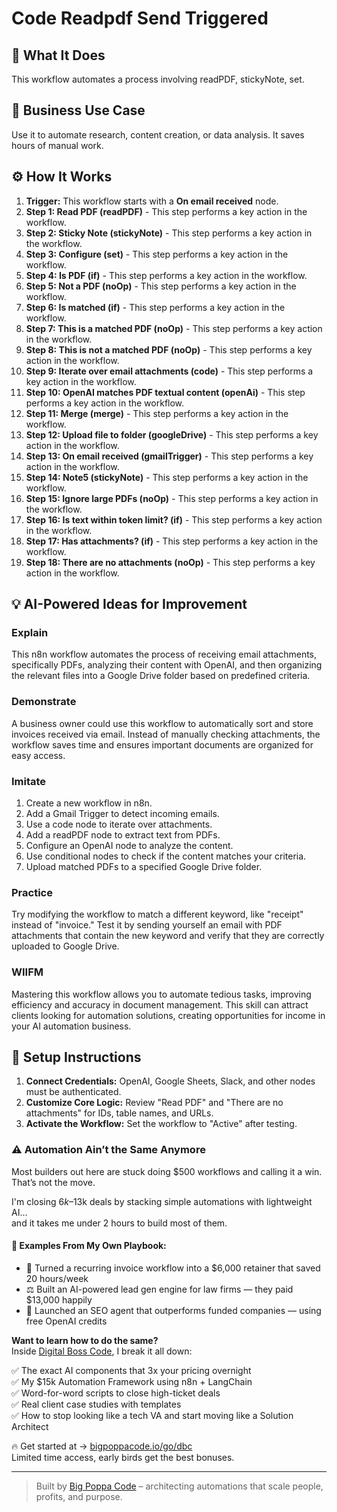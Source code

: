 # Code Readpdf Send Triggered

## 🚀 What It Does
This workflow automates a process involving readPDF, stickyNote, set.

## 💼 Business Use Case
Use it to automate research, content creation, or data analysis. It saves hours of manual work.

## ⚙️ How It Works
1.  **Trigger:** This workflow starts with a **On email received** node.
2. **Step 1: Read PDF (readPDF)** - This step performs a key action in the workflow.
3. **Step 2: Sticky Note (stickyNote)** - This step performs a key action in the workflow.
4. **Step 3: Configure (set)** - This step performs a key action in the workflow.
5. **Step 4: Is PDF (if)** - This step performs a key action in the workflow.
6. **Step 5: Not a PDF (noOp)** - This step performs a key action in the workflow.
7. **Step 6: Is matched (if)** - This step performs a key action in the workflow.
8. **Step 7: This is a matched PDF (noOp)** - This step performs a key action in the workflow.
9. **Step 8: This is not a matched PDF (noOp)** - This step performs a key action in the workflow.
10. **Step 9: Iterate over email attachments (code)** - This step performs a key action in the workflow.
11. **Step 10: OpenAI matches PDF textual content (openAi)** - This step performs a key action in the workflow.
12. **Step 11: Merge (merge)** - This step performs a key action in the workflow.
13. **Step 12: Upload file to folder (googleDrive)** - This step performs a key action in the workflow.
14. **Step 13: On email received (gmailTrigger)** - This step performs a key action in the workflow.
15. **Step 14: Note5 (stickyNote)** - This step performs a key action in the workflow.
16. **Step 15: Ignore large PDFs (noOp)** - This step performs a key action in the workflow.
17. **Step 16: Is text within token limit? (if)** - This step performs a key action in the workflow.
18. **Step 17: Has attachments? (if)** - This step performs a key action in the workflow.
19. **Step 18: There are no attachments (noOp)** - This step performs a key action in the workflow.

## 💡 AI-Powered Ideas for Improvement
### Explain
This n8n workflow automates the process of receiving email attachments, specifically PDFs, analyzing their content with OpenAI, and then organizing the relevant files into a Google Drive folder based on predefined criteria.

### Demonstrate
A business owner could use this workflow to automatically sort and store invoices received via email. Instead of manually checking attachments, the workflow saves time and ensures important documents are organized for easy access.

### Imitate
1. Create a new workflow in n8n.
2. Add a Gmail Trigger to detect incoming emails.
3. Use a code node to iterate over attachments.
4. Add a readPDF node to extract text from PDFs.
5. Configure an OpenAI node to analyze the content.
6. Use conditional nodes to check if the content matches your criteria.
7. Upload matched PDFs to a specified Google Drive folder.

### Practice
Try modifying the workflow to match a different keyword, like "receipt" instead of "invoice." Test it by sending yourself an email with PDF attachments that contain the new keyword and verify that they are correctly uploaded to Google Drive.

### WIIFM
Mastering this workflow allows you to automate tedious tasks, improving efficiency and accuracy in document management. This skill can attract clients looking for automation solutions, creating opportunities for income in your AI automation business.

## 🔧 Setup Instructions
1. **Connect Credentials:** OpenAI, Google Sheets, Slack, and other nodes must be authenticated.
2. **Customize Core Logic:** Review "Read PDF" and "There are no attachments" for IDs, table names, and URLs.
3. **Activate the Workflow:** Set the workflow to "Active" after testing.

### ⚠️ Automation Ain’t the Same Anymore

Most builders out here are stuck doing $500 workflows and calling it a win.  
That’s not the move.  

I'm closing $6k–$13k deals by stacking simple automations with lightweight AI...  
and it takes me under 2 hours to build most of them.

#### 🧠 Examples From My Own Playbook:
- 🔁 Turned a recurring invoice workflow into a $6,000 retainer that saved 20 hours/week  
- ⚖️ Built an AI-powered lead gen engine for law firms — they paid $13,000 happily  
- 🚀 Launched an SEO agent that outperforms funded companies — using free OpenAI credits  

**Want to learn how to do the same?**  
Inside [Digital Boss Code](https://bigpoppacode.io/go/dbc), I break it all down:

✅ The exact AI components that 3x your pricing overnight  
✅ My $15k Automation Framework using n8n + LangChain  
✅ Word-for-word scripts to close high-ticket deals  
✅ Real client case studies with templates  
✅ How to stop looking like a tech VA and start moving like a Solution Architect  

🔥 Get started at → [bigpoppacode.io/go/dbc](https://bigpoppacode.io/go/dbc)  
Limited time access, early birds get the best bonuses.

---
> Built by [Big Poppa Code](https://bigpoppacode.io) – architecting automations that scale people, profits, and purpose.
